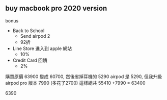 
## buy macbook pro 2020 version

bonus
* Back to School 
   * Send airpod 2  
   * 92折 
* Line Store 進入到 apple 網站
    * 10%
* Credit Card 回饋
    * 2%


購買原價 63900 變成 60700, 然後省掉耳機的 5290
airpod 是 5290, 但我升級airpod pro 版本 7990 (多花了2700)
這樣總共 55410 +7990 = 63400


6390
<!--stackedit_data:
eyJoaXN0b3J5IjpbMzUwODkzMTc3XX0=
-->